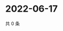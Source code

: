 # 2022-06-17

共 0 条

<!-- BEGIN WEIBO -->
<!-- 最后更新时间 Fri Jun 17 2022 23:16:08 GMT+0800 (China Standard Time) -->

<!-- END WEIBO -->
